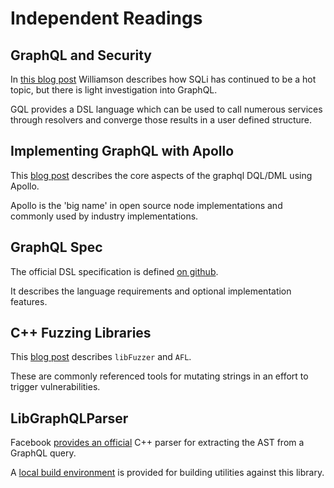 # Independent Readings

## GraphQL and Security

In [this blog post](https://mikewilliamson.wordpress.com/2016/09/15/graphql-and-security/) Williamson describes how SQLi has continued to be a hot topic, but there is light investigation into GraphQL.

GQL provides a DSL language which can be used to call numerous services through resolvers and converge those results in a user defined structure.

## Implementing GraphQL with Apollo

This [blog post](https://scotch.io/tutorials/implementing-graphql-using-apollo-on-an-express-server) describes the core aspects of the graphql DQL/DML using Apollo.

Apollo is the 'big name' in open source node implementations and commonly used by industry implementations.

## GraphQL Spec

The official DSL specification is defined [on github](https://github.com/graphql/graphql-spec).

It describes the language requirements and optional implementation features.

## C++ Fuzzing Libraries

This [blog post](http://jefftrull.github.io/c++/clang/llvm/fuzzing/sanitizer/2015/11/27/fuzzing-with-sanitizers.html) describes `libFuzzer` and `AFL`.

These are commonly referenced tools for mutating strings in an effort to trigger vulnerabilities.

## LibGraphQLParser

Facebook [provides an official](https://github.com/graphql/libgraphqlparser) C++ parser for extracting the AST from a GraphQL query.

A [local build environment](libgraphqlparser) is provided for building utilities against this library.
